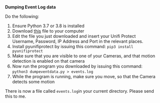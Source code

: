 **Dumping Event Log data**

Do the following:

1. Ensure Python 3.7 or 3.8 is installed
2. Download [this](https://github.com/briis/pyunifiprotect/blob/master/dumpeventdata.py) file to your computer
3. Edit the file you just downloaded and insert your Unifi Protect Username, Password, IP Address and Port in the relevant places.
4. Install pyunifiprotect by issuing this command: `pip3 install pyunifiprotect`
5. Make sure that you are visible to one of your Cameras, and that motion detection is enabled on that camera
6. Now run the program you downloaded by issuing this command: `python3 dumpeventdata.py > events.log`
7. While the program is running, make sure you move, so that the Camera detects some motion

There is now a file called `events.log`in your current directory. Please send this to me.
